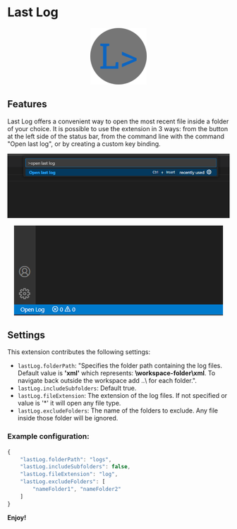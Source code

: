 # Last Log

<p align="center">
  <img src="https://github.com/ai-autocoder/vscode-last-log/blob/main/resources/logo128x128.png?raw=true" width="128" alt="Logo">
</p>

## Features

Last Log offers a convenient way to open the most recent file inside a folder of your choice. 
It is possible to use the extension in 3 ways: from the button at the left side of the status bar, from the command line with the command "Open last log", or by creating a custom key binding.

<div align="center">

![After](resources/command-line.png)

</div>
<div align="center">

![After](resources/status-bar.png)

</div>

## Settings

This extension contributes the following settings:

* `lastLog.folderPath`: "Specifies the folder path containing the log files. Default value is **'xml'** which represents: **\\workspace-folder\\xml**. To navigate back outside the workspace add ..\\ for each folder.".
* `lastLog.includeSubfolders`: Default true.
* `lastLog.fileExtension`: The extension of the log files. If not specified or value is '*' it will open any file type.
* `lastLog.excludeFolders`: The name of the folders to exclude. Any file inside those folder will be ignored.

### Example configuration:

```js
{
	"lastLog.folderPath": "logs",
	"lastLog.includeSubfolders": false,
	"lastLog.fileExtension": "log",
	"lastLog.excludeFolders": [
		"nameFolder1", "nameFolder2"
	]
}
```





**Enjoy!**
